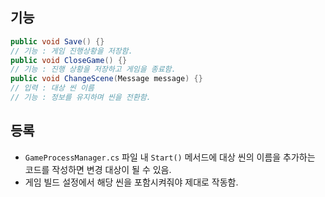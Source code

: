 ## 기능

``` c#
public void Save() {}
// 기능 : 게임 진행상황을 저장함.
public void CloseGame() {}
// 기능 : 진행 상황을 저장하고 게임을 종료함.
public void ChangeScene(Message message) {}
// 입력 : 대상 씬 이름
// 기능 : 정보를 유지하며 씬을 전환함.
```

## 등록

- `GameProcessManager.cs` 파일 내 `Start()` 메서드에 대상 씬의 이름을 추가하는 코드를 작성하면 변경 대상이 될 수 있음.
- 게임 빌드 설정에서 해당 씬을 포함시켜줘야 제대로 작동함.